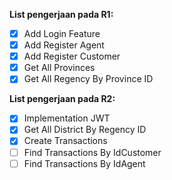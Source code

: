 **List pengerjaan pada R1:**
 - [x] Add Login Feature
 - [x] Add Register Agent
 - [x] Add Register Customer
 - [x] Get All Provinces
 - [x] Get All Regency By Province ID

**List pengerjaan pada R2:**
 - [x] Implementation JWT
 - [x] Get All District By Regency ID
 - [x] Create Transactions
 - [ ] Find Transactions By IdCustomer
 - [ ] Find Transactions By IdAgent
